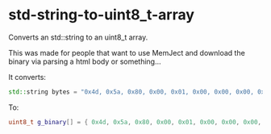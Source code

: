 # std-string-to-uint8_t-array
Converts an std::string to an uint8_t array.

This was made for people that want to use MemJect and download the binary via parsing a html body or something...

It converts:
```cpp
std::string bytes = "0x4d, 0x5a, 0x80, 0x00, 0x01, 0x00, 0x00, 0x00, 0x04, 0x00, 0x10, 0x00, 0xff, 0xff";
```
To:
```cpp
uint8_t g_binary[] = { 0x4d, 0x5a, 0x80, 0x00, 0x01, 0x00, 0x00, 0x00, 0x04, 0x00, 0x10, 0x00, 0xff, 0xff };
```
